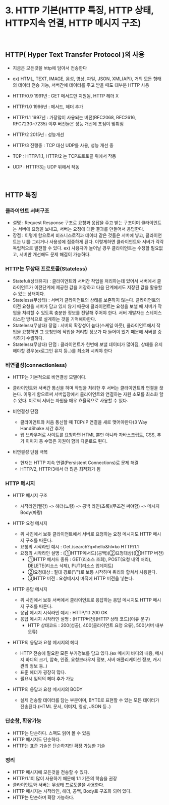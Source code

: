 # 3. HTTP 기본(HTTP 특징, HTTP 상태, HTTP지속 연결, HTTP 메시지 구조)

<br/>

## HTTP( Hyper Text Transfer Protocol )의 사용

- 지금은 모든것을 http에 담아서 전송한다
- ex) HTML, TEXT, IMAGE, 음성, 영상, 파일, JSON, XML(API), 거의 모든 형태의 데이터 전송 가능, 서버간에 데이터를 주고 받을 때도 대부분 HTTP 사용

- HTTP/0.9 1991년 : GET 메서드만 지원됨, HTTP 헤더 X
- HTTP/1.0 1996년 : 메서드, 헤더 추가
- HTTP/1.1 1997년 : 가장많이 사용되는 버전(RFC2068, RFC2616, RFC7230~7235) 이후 버전들은 성능 개선에 초점이 맞춰짐
- HTTP/2 2015년 : 성능개선
- HTTP/3 진행중 : TCP 대신 UDP를 사용, 성능 개선 중

- TCP : HTTP/1.1, HTTP/2 는 TCP프로토콜 위에서 작동
- UDP : HTTP/3는 UDP 위에서 작동
  <br/><br/><br/>

## HTTP 특징

### 클라이언트 서버구조

- 설명 : Request Response 구조로 요청과 응답을 주고 받는 구조이며 클라이언트는 서버에 요청을 보내고, 서버는 요청에 대한 결과를 만들어서 응답한다.
- 장점 : 이렇게 함으로써 비즈니스로직과 데이터 같은 것들은 서버에 넣고, 클라이언트는 UI를 그리거나 사용성에 집중하게 된다. 이렇게하면 클라이언트와 서버가 각각 독립적으로 발전할 수 있다. ex) 사용자가 늘어날 경우 클라이언트는 수정할 필요없고, 서버만 개선해도 문제 해결이 가능하다.

### HTTP는 무상태 프로토콜(Stateless)

- Stateful(상태유지) : 클라이언트와 서버간 작업을 처리하는데 있어서 서버에서 클라이언트가 이전단계에 제공한 값을 저장하고 다음 단계에서도 저장된 값을 활용할 수 있는 상태이다.
- Stateless(무상태) : 서버가 클라이언트의 상태를 보존하지 않는다. 클라이언트의 이전 요청을 서버가 담고 있지 않기 때문에 클라이언트는 요청을 보낼 때 서버가 작업을 처리할 수 있도록 충분한 정보를 전달해 주어야 한다. 서버 개발자는 스테이스리스한 방식으로 설계하는 것을 기억해야한다.
- Stateless(무상태) 장점 : 서버의 확장성이 높다(스케일 아웃), 클라이언트에서 작업을 요청하면 그 요청안에 작업을 처리할 정보가 다 들어이 있기 때문에 서버를 증식하기 수월하다.
- Stateless(무상태) 단점 : 클라이언트가 한번에 보낼 데이터가 많아짐, 상태를 유지해야할 경우(ex로그인 유지 등..)를 최소화 시켜야 한다

### 비연결성(connectionless)

- HTTP는 기본적으로 비연결성 모델이다.
- 클라이언트와 서버간 통신을 하며 작업을 처리한 후 서버는 클라이언트와 연결을 끊는다. 이렇게 함으로써 서버입장에서 클라이언트와 연결하는 자원 소모를 최소화 할 수 있다. 이로써 서버는 자원을 매우 효율적으로 사용할 수 있다.

- 비연결성 단점

  - 클라이언트와 처음 통신할 때 TCP/IP 연결을 새로 맺어야한다(3 Way HandShake 시간 추가)
  - 웹 브라우저로 사이트를 요청하면 HTML 뿐만 아니라 자바스크립트, CSS, 추가 이미지 등 수많은 자원이 함께 다운로드 된다.

- 비연결성 단점 극복
  - 현재는 HTTP 지속 연결(Persistent Connections)로 문제 해결
  - HTTP/2, HTTP/3에서 더 많은 최적화가 됨

### HTTP 메시지

- HTTP 메시지 구조

  - 시작라인(빨강) -> 헤더(노랑) -> 공백 라인(초록)(무조건 써야함) -> 메시지 Body(파랑)

- HTTP 요청 메시지

  - 위 사진에서 보듯 클라이언트에서 서버로 요청하는 요청 메시지도 HTTP 메시지 구조를 따른다.
  - 요청의 시작라인 예시 : Get /search?q=hello&hl=ko HTTP/1.1
  - 요청의 시작라인 설명 : (①HTTP메서드)(공백)(②요청대상)(③HTTP 버전)
    - ①HTTP 메서드 종류 : GET(리소스 조회), POST(요청 내역 처리), DELETE(리소스 삭제), PUT(리소스 업데이트)
    - ②요청대상 : 절대 경로("/")로 보통 시작하며 쿼리와 합쳐서 사용한다.
    - ③HTTP 버전 : 요청메시지 마직에 HTTP 버전을 넣는다.

- HTTP 응답 메시지

  - 위 사진에서 보듯 서버에서 클라이언트로 응답하는 응답 메시지도 HTTP 메시지 구조를 따른다.
  - 응답 메시지 시작라인 예시 : HTTP/1.1 200 OK
  - 응답 메시지 시작라인 설명 : (HTTP버전)(HTTP 상태 코드)(이유 문구)
    - HTTP 상태코드 : 200(성공), 400(클라이언트 요청 오류), 500(서버 내부 오류)

- HTTP의 응답과 요청 메시지의 헤더

  - HTTP 전송에 필요한 모든 부가정보를 담고 있다.(ex 메시지 바디의 내용, 메시지 바디의 크기, 압축, 인증, 요청브라우저 정보, 서버 애플리케이션 정보, 캐시 관리 정보 등..)
  - 표준 헤더가 굉장히 많다.
  - 필요시 임의의 헤더 추가 가능

- HTTP의 응답과 요청 메시지의 BODY
  - 실제 전송할 데이터를 담는 부분이며, BYTE로 표현할 수 있는 모든 데이터가 전송된다.(HTML 문서, 이미지, 영상, JSON 등..)

### 단순함, 확장가능

- HTTP는 단순하다. 스펙도 읽어 볼 수 있음
- HTTP 메시지도 단순하다.
- HTTP는 표준 기술은 단순하지만 확장 가능한 기술

### 정리

- HTTP 메시지에 모든것을 전송할 수 있다.
- HTTP/1.1이 많이 사용하기 때문에 1.1 기준의 학습을 권장
- 클라이언트와 서버는 무상태 프로토콜을 사용한다.
- HTTP 메시지는 시작라인, 헤더, 공백, Body로 구조화 되어 있다.
- HTTP는 단순하며 확장 가능하다.
